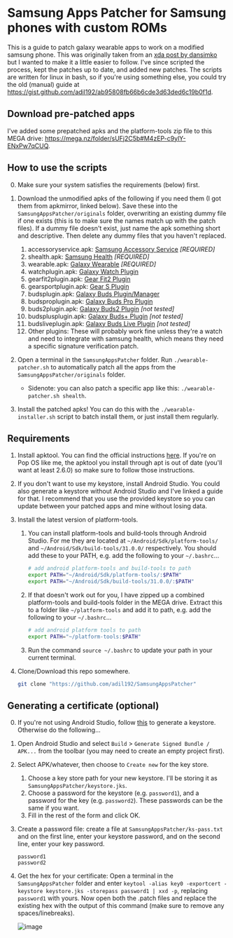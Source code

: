 # Samsung Apps Patcher for Samsung phones with custom ROMs

This is a guide to patch galaxy wearable apps to work on a modified samsung phone. This was originally taken from an [xda post by dansimko](https://forum.xda-developers.com/t/app-mod-galaxy-wearable-patch-for-samsung-phones-with-custom-roms.4208143/) but I wanted to make it a little easier to follow. I've since scripted the process, kept the patches up to date, and added new patches. The scripts are written for linux in bash, so if you're using something else, you could try the old (manual) guide at https://gist.github.com/adil192/ab95808fb66b6cde3d63ded6c19b0f1d.



## Download pre-patched apps

I've added some prepatched apks and the platform-tools zip file to this MEGA drive: https://mega.nz/folder/sUFj2C5b#M4zEP-c9ylY-ENxPw7qCUQ.



## How to use the scripts

0. Make sure your system satisfies the requirements (below) first.

1. Download the unmodified apks of the following if you need them (I got them from apkmirror, linked below). Save these into the `SamsungAppsPatcher/originals` folder, overwriting an existing dummy file if one exists (this is to make sure the names match up with the patch files). If a dummy file doesn't exist, just name the apk something short and descriptive. Then delete any dummy files that you haven't replaced.

   1. accessoryservice.apk: [Samsung Accessory Service](https://www.apkmirror.com/apk/samsung-electronics-co-ltd/samsung-accessory-service/) *[REQUIRED]*
   2. shealth.apk: [Samsung Health](https://www.apkmirror.com/apk/samsung-electronics-co-ltd/s-health/) *[REQUIRED]*
   3. wearable.apk: [Galaxy Wearable](https://www.apkmirror.com/apk/samsung-electronics-co-ltd/samsung-gear/) *[REQUIRED]*
   4. watchplugin.apk: [Galaxy Watch Plugin](https://www.apkmirror.com/apk/samsung-electronics-co-ltd/galaxy-watch-plugin/)
   5. gearfit2plugin.apk: [Gear Fit2 Plugin](https://www.apkmirror.com/apk/samsung-electronics-co-ltd/gear-fit2-plugin/)
   6. gearsportplugin.apk: [Gear S Plugin](https://www.apkmirror.com/apk/samsung-electronics-co-ltd/gear-s-plugin/)
   7. budsplugin.apk: [Galaxy Buds Plugin/Manager](https://www.apkmirror.com/apk/samsung-electronics-co-ltd/galaxy-buds-plugin/)
   8. budsproplugin.apk: [Galaxy Buds Pro Plugin](https://www.apkmirror.com/apk/samsung-electronics-co-ltd/galaxy-buds-pro/)
   9. buds2plugin.apk: [Galaxy Buds2 Plugin](https://www.apkmirror.com/apk/samsung-electronics-co-ltd/galaxy-buds2/) *[not tested]*
   10. budsplusplugin.apk: [Galaxy Buds+ Plugin](https://www.apkmirror.com/apk/samsung-electronics-co-ltd/galaxy-buds-plugin-2/) *[not tested]*
   11. budsliveplugin.apk: [Galaxy Buds Live Plugin](https://www.apkmirror.com/apk/samsung-electronics-co-ltd/galaxy-buds-live-plugin/) *[not tested]*
   12. Other plugins: These will probably work fine unless they're a watch and need to integrate with samsung health, which means they need a specific signature verification patch.

2. Open a terminal in the `SamsungAppsPatcher` folder. Run `./wearable-patcher.sh` to automatically patch all the apps from the `SamsungAppsPatcher/originals` folder.
   - Sidenote: you can also patch a specific app like this: `./wearable-patcher.sh shealth`.

3. Install the patched apks! You can do this with the `./wearable-installer.sh` script to batch install them, or just install them regularly.



## Requirements

1. Install apktool. You can find the official instructions [here](https://ibotpeaches.github.io/Apktool/install/). If you're on Pop OS like me, the apktool you install through apt is out of date (you'll want at least 2.6.0) so make sure to follow those instructions.

2. If you don't want to use my keystore, install Android Studio. You could also generate a keystore without Android Studio and I've linked a guide for that. I recommend that you use the provided keystore so you can update between your patched apps and mine without losing data.

3. Install the latest version of platform-tools.

   1. You can install platform-tools and build-tools through Android Studio. For me they are located at `~/Android/Sdk/platform-tools/` and `~/Android/Sdk/build-tools/31.0.0/` respectively. You should add these to your PATH, e.g. add the following to your `~/.bashrc`...

      ```bash
      # add android platform-tools and build-tools to path
      export PATH="~/Android/Sdk/platform-tools/:$PATH"
      export PATH="~/Android/Sdk/build-tools/31.0.0/:$PATH"
      ```

   2. If that doesn't work out for you, I have zipped up a combined platform-tools and build-tools folder in the MEGA drive. Extract this to a folder like `~/platform-tools` and add it to path, e.g. add the following to your `~/.bashrc`...

      ```bash
      # add android platform tools to path
      export PATH="~/platform-tools:$PATH"
      ```

   3. Run the command `source ~/.bashrc` to update your path in your current terminal.

4. Clone/Download this repo somewhere.

   ```bash
   git clone "https://github.com/adil192/SamsungAppsPatcher"
   ```



## Generating a certificate (optional)

0. If you're not using Android Studio, follow [this](https://stackoverflow.com/questions/3997748/how-can-i-create-a-keystore) to generate a keystore. Otherwise do the following...

1. Open Android Studio and select `Build` > `Generate Signed Bundle / APK...` from the toolbar (you may need to create an empty project first).

2. Select APK/whatever, then choose to `Create new` for the key store.

   1. Choose a key store path for your new keystore. I'll be storing it as `SamsungAppsPatcher/keystore.jks`.
   2. Choose a password for the keystore (e.g. `password1`), and a password for the key (e.g. `password2`). These passwords can be the same if you want.
   3. Fill in the rest of the form and click OK.

3. Create a password file: create a file at `SamsungAppsPatcher/ks-pass.txt` and on the first line, enter your keystore password, and on the second line, enter your key password.

   ```
   password1
   password2
   ```

4. Get the hex for your certificate: Open a terminal in the `SamsungAppsPatcher` folder and enter `keytool -alias key0 -exportcert -keystore keystore.jks -storepass password1 | xxd -p`, replacing `password1` with yours. Now open both the .patch files and replace the existing hex with the output of this command (make sure to remove any spaces/linebreaks).

   ![image](https://user-images.githubusercontent.com/21128619/142562030-6ef6528a-f474-42a2-b3f2-142ea0bff430.png)


